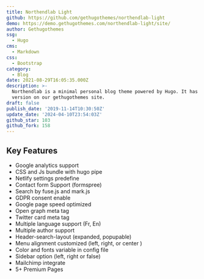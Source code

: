 ```yaml
---
title: Northendlab Light
github: https://github.com/gethugothemes/northendlab-light
demo: https://demo.gethugothemes.com/northendlab-light/site/
author: Gethugothemes
ssg:
  - Hugo
cms:
  - Markdown
css:
  - Bootstrap
category:
  - Blog
date: 2021-08-29T16:05:35.000Z
description: >-
  Northendlab is a minimal personal blog theme powered by Hugo. It has a Premium
  version on our gethugothemes site.
draft: false
publish_date: '2019-11-14T10:30:50Z'
update_date: '2024-04-10T23:54:03Z'
github_star: 103
github_fork: 158
---
```


## Key Features

- Google analytics support
- CSS and Js bundle with hugo pipe
- Netlify settings predefine
- Contact form Support (formspree)
- Search by fuse.js and mark.js
- GDPR consent enable
- Google page speed optimized
- Open graph meta tag
- Twitter card meta tag
- Multiple language support (Fr, En)
- Multiple author support
- Header-search-layout (expanded, popupable)
- Menu alignment customized (left, right, or center )
- Color and fonts variable in config file
- Sidebar option (left, right or false)
- Mailchimp integrate
- 5+ Premium Pages
